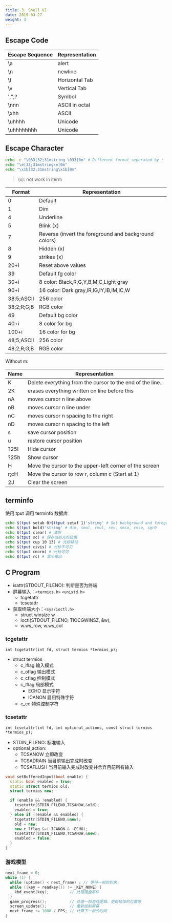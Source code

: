 ```yaml
---
title: 3. Shell UI
date: 2019-03-27
weight: 3
---
```


## Escape Code

| Escape Sequence | Representation |
| --------------- | -------------- |
| \a              | alert          |
| \n              | newline        |
| \t              | Horizontal Tab |
| \v              | Vertical Tab   |
| \',\",\?        | Symbol         |
| \nnn            | ASCII in octal |
| \xhh            | ASCII          |
| \uhhhh          | Unicode        |
| \uhhhhhhhh      | Unicode        |

## Escape Character

```sh
echo -e "\033[32;31mstring \033[0m" # Different format seperated by ;
echo "\e[32;31mstring\e[0m"
echo "\x1b[32;31mstring\x1b[0m"
```

> (x): not work in iterm

| Format     | Representation                                        |
| ---------- | ----------------------------------------------------- |
| 0          | Default                                               |
| 1          | Dim                                                   |
| 4          | Underline                                             |
| 5          | Blink (x)                                             |
| 7          | Reverse (invert the foreground and background colors) |
| 8          | Hidden (x)                                            |
| 9          | strikes (x)                                           |
| 20+i       | Reset above values                                    |
| 39         | Default fg color                                      |
| 30+i       | 8 color: Black,R,G,Y,B,M,C,Light gray                 |
| 90+i       | 16 color: Dark gray,lR,lG,lY,lB,lM,lC,W               |
| 38;5;ASCII | 256 color                                             |
| 38;2;R;G;B | RGB color                                             |
| 49         | Default bg color                                      |
| 40+i       | 8 color for bg                                        |
| 100+i      | 16 color for bg                                       |
| 48;5;ASCII | 256 color                                             |
| 48;2;R;G;B | RGB color                                             |

Without m:

| Name | Representation                                            |
| ---- | --------------------------------------------------------- |
| K    | Delete everything from the cursor to the end of the line. |
| 2K   | erases everything written on line before this             |
| nA   | moves cursor n line above                                 |
| nB   | moves cursor n line under                                 |
| nC   | moves cursor n spacing to the right                       |
| nD   | moves cursor n spacing to the left                        |
| s    | save cursor position                                      |
| u    | restore cursor position                                   |
| ?25l | Hide cursor                                               |
| ?25h | Show cursor                                               |
| H    | Move the cursor to the upper-left corner of the screen    |
| r;cH | Move the cursor to row r, column c (Start at 1)           |
| 2J   | Clear the screen                                          |

## terminfo

使用 tput 调用 terminfo 数据库

```sh
echo $(tput setab 0)$(tput setaf 1)'string' # Set background and foreground
echo $(tput bold)'string' # dim, smul, rmul, rev, smso, rmso, sgr0
echo $(tput clear) # 清屏
echo $(tput sc) # 保存当前光标位置
echo $(tput cup 10 13) # 光标移动
echo $(tput civis) # 光标不可见
echo $(tput cnorm) # 光标可见
echo $(tput rc) # 显示输出
```

## C Program

- isattr(STDOUT_FILENO): 判断是否为终端
- 屏幕输入：`<termios.h>` `<unistd.h>`
  - tcgetattr
  - tcsetattr
- 获取终端大小：`<sys/ioctl.h>`
  - struct winsize w
  - ioctl(STDOUT_FILENO, TIOCGWINSZ, &w);
  - w.ws_row, w.ws_col

### tcgetattr

`int tcgetattr(int fd, struct termios *termios_p);`

- struct termios
  - c_iflag 输入模式
  - c_oflag 输出模式
  - c_cflag 控制模式
  - c_lflag 局部模式
    - ECHO 显示字符
    - ICANON 启用特殊字符
  - c_cc 特殊控制字符

### tcsetattr

`int tcsetattr(int fd, int optional_actions, const struct termios *termios_p);`

- STDIN_FILENO: 标准输入
- optional_action:
  - TCSANOW 立即改变
  - TCSADRAIN 当目前输出完成时改变
  - TCSAFLUSH 当目前输入完成时改变并舍弃目前所有输入

```C++
void setBufferedInput(bool enable) {
  static bool enabled = true;
  static struct termios old;
  struct termios new;

  if (enable && !enabled) {
    tcsetattr(STDIN_FILENO,TCSANOW,&old);
    enabled = true;
  } else if (!enable && enabled) {
    tcgetattr(STDIN_FILENO,&new);
    old = new;
    new.c_lflag &=(~ICANON & ~ECHO);
    tcsetattr(STDIN_FILENO,TCSANOW,&new);
    enabled = false;
  }
}
```

### 游戏模型

```C
next_frame = 0;
while (1) {
  while (uptime() < next_frame) ; // 等待一帧的到来
  while ((key = readkey()) != _KEY_NONE) {
    kbd_event(key);         // 处理键盘事件
  }
  game_progress();          // 处理一帧游戏逻辑，更新物体的位置等
  screen_update();          // 重新绘制屏幕
  next_frame += 1000 / FPS; // 计算下一帧的时间
}
```
